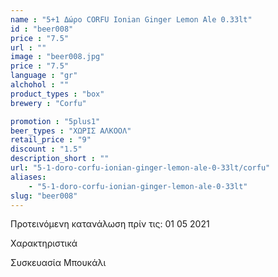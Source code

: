 ```yaml
---
name : "5+1 Δώρο CORFU Ionian Ginger Lemon Ale 0.33lt"
id : "beer008"
price : "7.5"
url : ""
image : "beer008.jpg"
price : "7.5"
language : "gr"
alchohol : ""
product_types : "box"
brewery : "Corfu"

promotion : "5plus1"
beer_types : "ΧΩΡΙΣ ΑΛΚΟΟΛ"
retail_price : "9"
discount : "1.5"
description_short : ""
url: "5-1-doro-corfu-ionian-ginger-lemon-ale-0-33lt/corfu"
aliases: 
    - "5-1-doro-corfu-ionian-ginger-lemon-ale-0-33lt"
slug: "beer008"
---
```


Προτεινόμενη κατανάλωση πρίν τις: 01 05 2021

Χαρακτηριστικά

Συσκευασία
Μπουκάλι